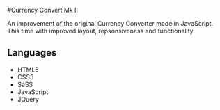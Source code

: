 #Currency Convert Mk II

An improvement of the original Currency Converter made in JavaScript. This time with improved layout, repsonsiveness and functionality.

## Languages

* HTML5
* CSS3
* SaSS
* JavaScript
* JQuery